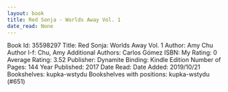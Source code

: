 ```yaml
---
layout: book
title: Red Sonja - Worlds Away Vol. 1
date_read: None
---
```


Book Id: 35598297
Title: Red Sonja: Worlds Away Vol. 1
Author: Amy Chu
Author l-f: Chu, Amy
Additional Authors: Carlos Gómez
ISBN: 
My Rating: 0
Average Rating: 3.52
Publisher: Dynamite
Binding: Kindle Edition
Number of Pages: 144
Year Published: 2017
Date Read: 
Date Added: 2019/10/21
Bookshelves: kupka-wstydu
Bookshelves with positions: kupka-wstydu (#651)

